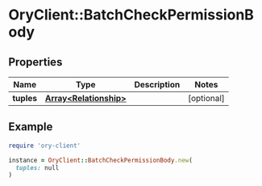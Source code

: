# OryClient::BatchCheckPermissionBody

## Properties

| Name | Type | Description | Notes |
| ---- | ---- | ----------- | ----- |
| **tuples** | [**Array&lt;Relationship&gt;**](Relationship.md) |  | [optional] |

## Example

```ruby
require 'ory-client'

instance = OryClient::BatchCheckPermissionBody.new(
  tuples: null
)
```

